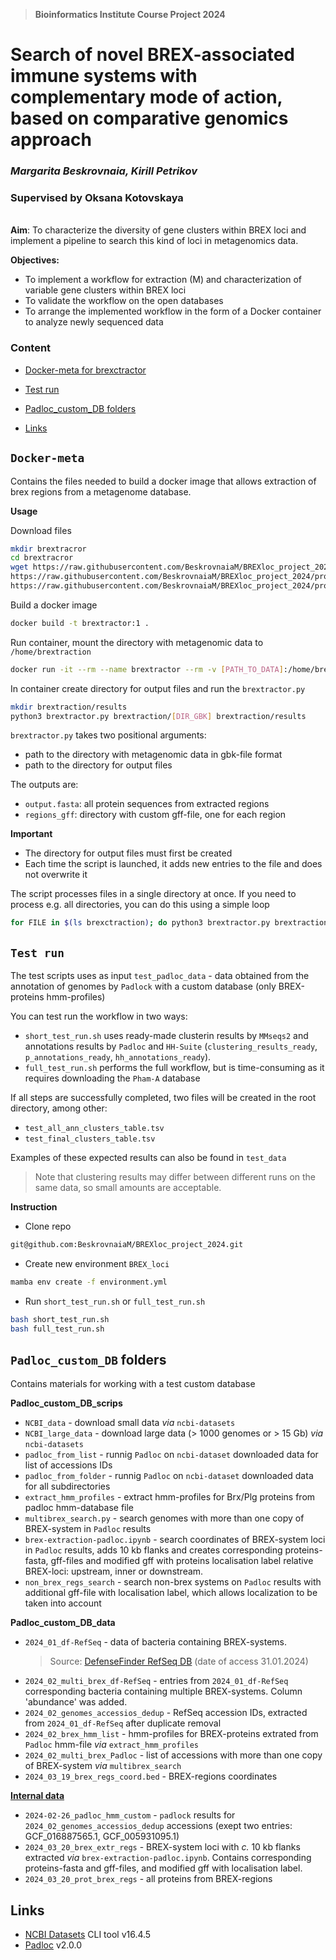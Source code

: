 > **Bioinformatics Institute Course Project 2024**
# Search of novel BREX-associated immune systems with complementary mode of action, based on comparative genomics approach
### *Margarita Beskrovnaia, Kirill Petrikov*
### Supervised by Oksana Kotovskaya

&nbsp;  
**Aim**: To characterize the diversity of gene clusters within BREX loci and implement a pipeline to search this kind of loci in metagenomics data.

**Objectives:**
- To implement a workflow for extraction (M) and characterization of variable gene clusters within BREX loci
- To validate the workflow on the open databases
- To arrange the implemented workflow in the form of a Docker container to analyze newly sequenced data

### Content

- [Docker-meta for brexctractor](#Docker-meta)

- [Test run](#Test-run)

- [Padloc_custom_DB folders](#Padloc_custom_DB-folders)

- [Links](#Links)

## `Docker-meta`

Contains the files needed to build a docker image that allows extraction of brex regions from a metagenome database.

**Usage**

Download files

```bash
mkdir brextracror
cd brextracror
wget https://raw.githubusercontent.com/BeskrovnaiaM/BREXloc_project_2024/progress/Docker-meta/Dockerfile \
https://raw.githubusercontent.com/BeskrovnaiaM/BREXloc_project_2024/progress/Docker-meta/brextractor.py \
https://raw.githubusercontent.com/BeskrovnaiaM/BREXloc_project_2024/progress/Docker-meta/requirements.txt
```

Build a docker image

```bash
docker build -t brextractor:1 .
```

Run container, mount the directory with metagenomic data to `/home/brextraction`

```bash
docker run -it --rm --name brextractor --rm -v [PATH_TO_DATA]:/home/brextraction brextractor:1
```

In container create directory for output files and run the `brextractor.py`

```bash
mkdir brextraction/results
python3 brextractor.py brextraction/[DIR_GBK] brextraction/results
```

`brextractor.py` takes two positional arguments:

- path to the directory with metagenomic data in gbk-file format
- path to the directory for output files

The outputs are:

- `output.fasta`: all protein sequences from extracted regions
- `regions_gff`: directory with custom gff-file, one for each region

**Important**

- The directory for output files must first be created
- Each time the script is launched, it adds new entries to the file and does not overwrite it

The script processes files in a single directory at once. If you need to process e.g. all directories, you can do this using a simple loop

```bash
for FILE in $(ls brexctraction); do python3 brextractor.py brextraction/${FILE} brextraction/results/; done
```

## `Test run`

The test scripts uses as input `test_padloc_data` - data obtained from the annotation of genomes by `Padlock` with a custom database (only BREX-proteins hmm-profiles)

You can test run the workflow in two ways:
- `short_test_run.sh` uses ready-made clusterin results by `MMseqs2` and annotations results by `Padloc` and `HH-Suite` (`clustering_results_ready`, `p_annotations_ready`, `hh_annotations_ready`).
- `full_test_run.sh` performs the full workflow, but is time-consuming as it requires downloading the `Pham-A` database

If all steps are successfully completed, two files will be created in the root directory, among other:
- `test_all_ann_clusters_table.tsv`
- `test_final_clusters_table.tsv`

Examples of these expected results can also be found in `test_data`

> Note that clustering results may differ between different runs on the same data, so small amounts are acceptable.

**Instruction**

- Clone repo
```bash
git@github.com:BeskrovnaiaM/BREXloc_project_2024.git
```

- Create new environment `BREX_loci`
```bash
mamba env create -f environment.yml
```

- Run `short_test_run.sh` or `full_test_run.sh`
```bash
bash short_test_run.sh
bash full_test_run.sh
```


## `Padloc_custom_DB` folders

Contains materials for working with a test custom database

**Padloc_custom_DB_scrips**

- `NCBI_data` - download small data *via* `ncbi-datasets`
- `NCBI_large_data` - download large data (> 1000 genomes or > 15 Gb) *via* `ncbi-datasets`
- `padloc_from_list` - runnig `Padloc` on `ncbi-dataset` downloaded data for list of accessions IDs
- `padloc_from_folder` - runnig `Padloc` on `ncbi-dataset` downloaded data for all subdirectories
- `extract_hmm_profiles` - extract hmm-profiles for Brx/Plg proteins from padloc hmm-database file
- `multibrex_search.py` - search genomes with more than one copy of BREX-system in `Padloc` results
- `brex-extraction-padloc.ipynb` - search coordinates of BREX-system loci in `Padloc` results, adds 10 kb flanks and creates corresponding proteins-fasta, gff-files and modified gff with proteins localisation label relative BREX-loci: upstream, inner or downstream.
- `non_brex_regs_search` - search non-brex systems on `Padloc` results with additional gff-file with localisation label, which allows localization to be taken into account

**Padloc_custom_DB_data**

- `2024_01_df-RefSeq` - data of bacteria containing BREX-systems.
  >Source: [DefenseFinder RefSeq DB](https://defensefinder.mdmlab.fr/wiki/refseq/) (date of access 31.01.2024)
- `2024_02_multi_brex_df-RefSeq` - entries from `2024_01_df-RefSeq` corresponding bacteria containing multiple BREX-systems. Column 'abundance' was added.
- `2024_02_genomes_accessios_dedup` - RefSeq accession IDs, extracted from `2024_01_df-RefSeq` after duplicate removal
- `2024_02_brex_hmm_list` - hmm-profiles for BREX-proteins extrated from `Padloc` hmm-file *via* `extract_hmm_profiles`
- `2024_02_multi_brex_Padloc` - list of accessions with more than one copy of BREX-system *via* `multibrex_search`
- `2024_03_19_brex_regs_coord.bed` - BREX-regions coordinates

[**Internal data**](https://figshare.com/s/643c4203c7d2769bb938)

- `2024-02-26_padloc_hmm_custom` - `padlock` results for `2024_02_genomes_accessios_dedup` accessions (exept two entries: GCF_016887565.1, GCF_005931095.1)
- `2024_03_20_brex_extr_regs` - BREX-system loci with *c.* 10 kb flanks extracted *via* `brex-extraction-padloc.ipynb`. Contains corresponding proteins-fasta and gff-files, and modified gff with localisation label.
- `2024_03_20_prot_brex_regs` - all proteins from BREX-regions

## Links
- [NCBI Datasets](https://www.ncbi.nlm.nih.gov/datasets/docs/v2/reference-docs/command-line/datasets/) CLI tool v16.4.5
- [Padloc](https://github.com/padloc/padloc) v2.0.0
